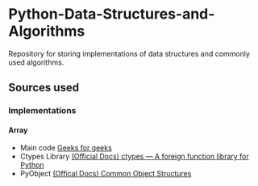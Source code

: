 # Python-Data-Structures-and-Algorithms

Repository for storing implementations of data structures and commonly used algorithms.

## Sources used

### Implementations

#### Array
- Main code [Geeks for geeks](https://www.geeksforgeeks.org/implementation-of-dynamic-array-in-python/)
- Ctypes Library [(Official Docs) ctypes — A foreign function library for Python](https://docs.python.org/3/library/ctypes.html)
- PyObject [(Offical Docs) Common Object Structures](https://docs.python.org/3/c-api/structures.html#c.PyObject)